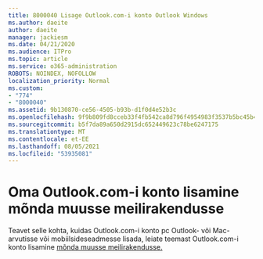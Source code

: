 ```yaml
---
title: 8000040 Lisage Outlook.com-i konto Outlook Windows
ms.author: daeite
author: daeite
manager: jackiesm
ms.date: 04/21/2020
ms.audience: ITPro
ms.topic: article
ms.service: o365-administration
ROBOTS: NOINDEX, NOFOLLOW
localization_priority: Normal
ms.custom:
- "774"
- "8000040"
ms.assetid: 9b130870-ce56-4505-b93b-d1f0d4e52b3c
ms.openlocfilehash: 9f9b809fd8cceb33f4fb542ca8d796f4954983f3537b5bc45b47a68b96f999b6
ms.sourcegitcommit: b5f7da89a650d2915dc652449623c78be6247175
ms.translationtype: MT
ms.contentlocale: et-EE
ms.lasthandoff: 08/05/2021
ms.locfileid: "53935081"
---
```

# <a name="add-your-outlookcom-account-to-another-mail-app"></a>Oma Outlook.com-i konto lisamine mõnda muusse meilirakendusse

Teavet selle kohta, kuidas Outlook.com-i konto pc Outlook- või Mac-arvutisse või mobiilsideseadmesse lisada, leiate teemast Outlook.com-i konto lisamine [mõnda muusse meilirakendusse.](https://support.office.com/article/73f3b178-0009-41ae-aab1-87b80fa94970?wt.mc_id=Office_Outlook_com_Alchemy)
  